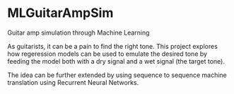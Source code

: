 # MLGuitarAmpSim
Guitar amp simulation through Machine Learning

As guitarists, it can be a pain to find the right tone. This project explores how regeression models can be used to emulate 
the desired tone by feeding the model both with a dry signal and a wet signal (the target tone).

The idea can be further extended by using sequence to sequence machine translation using Recurrent Neural Networks.
